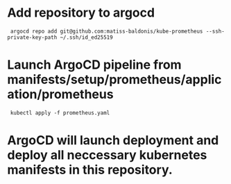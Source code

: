 
# Add repository to argocd 
```  argocd repo add git@github.com:matiss-baldonis/kube-prometheus --ssh-private-key-path ~/.ssh/id_ed25519 ```

# Launch ArgoCD pipeline from manifests/setup/prometheus/application/prometheus
```  kubectl apply -f prometheus.yaml ```
 
# ArgoCD will launch deployment and deploy all neccessary kubernetes manifests in this repository. 
